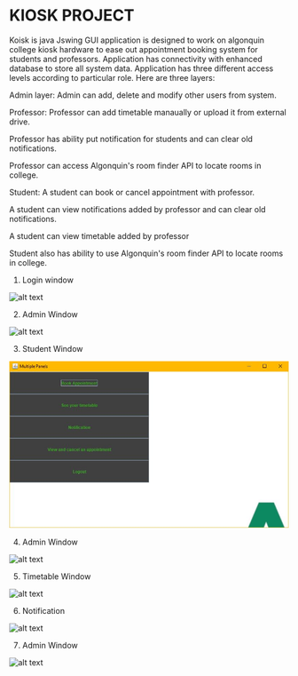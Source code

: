 # KIOSK PROJECT
Koisk is java Jswing GUI application is designed to work on algonquin college kiosk hardware to ease out appointment booking system for students and professors. Application has connectivity with enhanced database to store all system data.
Application has three different access levels according to particular role. Here are three layers:

Admin layer:
Admin can add, delete and modify other users from system.


Professor:
Professor can add timetable manaually or upload it from external drive.

Professor has ability put notification for students and can clear old notifications.

Professor can access Algonquin's room finder API to locate rooms in college.


Student:
A student can book or cancel appointment with professor.

A student can view notifications added by professor and can clear old notifications.

A student can view timetable added by professor

Student also has ability to use Algonquin's room finder API to locate rooms in college.




1. Login window

![alt text](https://github.com/Princedeep/Kiosk/tree/master/Project_Images/login.JPG)


2. Admin Window

![alt text](https://github.com/Princedeep/Kiosk/tree/master/Project_Images/admin.JPG)


3. Student Window

![alt text](https://github.com/Princedeep/Kiosk/blob/master/Project_Images/student.JPG)


4. Admin Window

![alt text](https://github.com/Princedeep/Kiosk/tree/master/Project_Images/professor.JPG)


5. Timetable Window

![alt text](https://github.com/Princedeep/Kiosk/tree/master/Project_Images/Timetable.JPG)


6. Notification

![alt text](https://github.com/Princedeep/Kiosk/tree/master/Project_Images/Notification.JPG)


7. Admin Window

![alt text](https://github.com/Princedeep/Kiosk/tree/master/Project_Images/Appointment.JPG)
